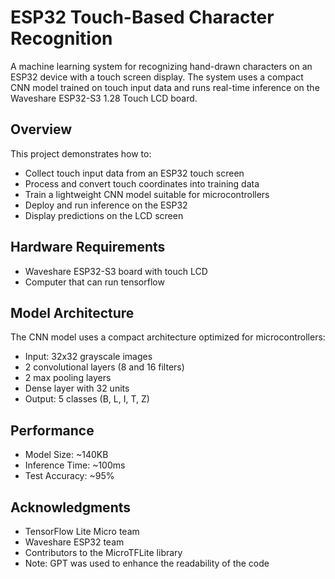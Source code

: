 # ESP32 Touch-Based Character Recognition

A machine learning system for recognizing hand-drawn characters on an ESP32 device with a touch screen display. The system uses a compact CNN model trained on touch input data and runs real-time inference on the Waveshare ESP32-S3 1.28 Touch LCD board.

## Overview

This project demonstrates how to:
- Collect touch input data from an ESP32 touch screen
- Process and convert touch coordinates into training data
- Train a lightweight CNN model suitable for microcontrollers
- Deploy and run inference on the ESP32
- Display predictions on the LCD screen

## Hardware Requirements
- Waveshare ESP32-S3 board with touch LCD
- Computer that can run tensorflow

## Model Architecture

The CNN model uses a compact architecture optimized for microcontrollers:
- Input: 32x32 grayscale images
- 2 convolutional layers (8 and 16 filters)
- 2 max pooling layers
- Dense layer with 32 units
- Output: 5 classes (B, L, I, T, Z)

## Performance

- Model Size: ~140KB
- Inference Time: ~100ms
- Test Accuracy: ~95%

## Acknowledgments

- TensorFlow Lite Micro team
- Waveshare ESP32 team
- Contributors to the MicroTFLite library
- Note: GPT was used to enhance the readability of the code
